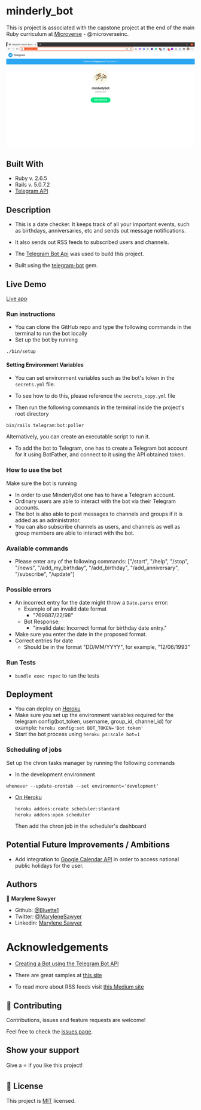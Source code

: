 # minderly_bot

This is project is associated with the capstone project at the end of the main Ruby curriculum at [Microverse](https:www.microverse.org/) - @microverseinc.

![demopage](./public/images/screenshot.png)

## Built With

- Ruby v. 2.6.5
- Rails v. 5.0.7.2
- [Telegram API]((https://core.telegram.org/bots/api) )

## Description
- This is a date checker. It keeps track of all your important events, such as birthdays, anniversaries, etc and sends out message notifications.
- It also sends out RSS feeds to subscribed users and channels.

- The [Telegram Bot Api](https://core.telegram.org/bots/api) was used to build this project.
- Built using the [telegram-bot](https://github.com/telegram-bot-rb/telegram-bot) gem.

## Live Demo

[Live app](https://t.me/xextris_bot)

### Run instructions 
  -  You can clone the GitHub repo and type the following commands in the terminal to run the bot locally
  -  Set up the bot by running
  ```
  ./bin/setup
  ```
#### Setting Environment Variables
  - You can set environment variables such as the bot's token in the `secrets.yml` file.
  - To see how to do this, please reference the `secrets_copy.yml` file

-  Then run the following commands in the terminal inside the project's root directory
  ```
  bin/rails telegram:bot:poller
  ```

 Alternatively, you can create an executable script to run it.
- To add the bot to Telegram, one has to create a Telegram bot account for it using BotFather, and connect to it using the API obtained token.

### How to use the bot
Make sure the bot is running
- In order to use MinderlyBot one has to have a Telegram account.
- Ordinary users are able to interact with the bot via their Telegram accounts.
- The bot is also able to post messages to channels and groups if it is added as an administrator.
- You can also subscribe channels as users, and channels as well as group members are able to interact
  with the bot.

### Available commands
- Please enter any of the following commands: ["/start", "/help", "/stop", "/news", "/add_my_birthday", "/add_birthday", "/add_anniversary", "/subscribe", "/update"]

### Possible errors
- An incorrect entry for the date might throw a `Date.parse` error: 
   - Example of an invalid date format
       - "769887/22/98"
   - Bot Response:
       - "invalid date: Incorrect format for birthday date entry."
- Make sure you enter the date in the proposed format.
- Correct entries for date
    - Should be in the format "DD/MM/YYYY", for example, "12/06/1993" 

### Run Tests
- `bundle exec rspec` to run the tests

## Deployment
- You can deploy on [Heroku](https://devcenter.heroku.com/categories/ruby-support)
 - Make sure you set up the environment variables required for the telegram config(bot_token, username, group_id, channel_id) for example:
  `heroku config:set BOT_TOKEN='Bot token'`
- Start the bot process using
`heroku ps:scale bot=1`

### Scheduling of jobs

Set up the chron tasks manager by running the following commands

- In the development environment
```
whenever --update-crontab --set environment='development'
```

- [On Heroku](https://devcenter.heroku.com/articles/scheduler)
  ```
  heroku addons:create scheduler:standard
  heroku addons:open scheduler
  ```
   Then add the chron job in the scheduler's dashboard

## Potential Future Improvements / Ambitions
- Add integration to [Google Calendar API](https://console.developers.google.com) in order to access national public holidays for the user.

## Authors

👤 **Marylene Sawyer**
- Github: [@Bluette1](https://github.com/Bluette1)
- Twitter: [@MaryleneSawyer](https://twitter.com/MaryleneSawyer)
- Linkedin: [Marylene Sawyer](https://www.linkedin.com/in/marylene-sawyer-b4ba1295/)

# Acknowledgements
- [Creating a Bot using the Telegram Bot API](https://tutorials.botsfloor.com/creating-a-bot-using-the-telegram-bot-api-5d3caed3266d#.13ywsygju)

- There are great samples at [this site](https://core.telegram.org/bots/samples)
- To read more about RSS feeds visit [this Medium site](https://medium.com/@krandles/rss-and-ruby-its-really-simple-a32a8654733a)

## 🤝 Contributing

Contributions, issues and feature requests are welcome!

Feel free to check the [issues page](https://github.com/Bluette1/minderly-bot/issues).

## Show your support

Give a ⭐️ if you like this project!

## 📝 License

This project is [MIT](https://opensource.org/licenses/MIT) licensed.
